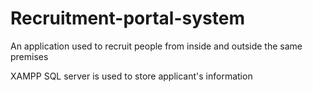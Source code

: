 # Recruitment-portal-system
An application used to recruit people from inside and outside the same premises

XAMPP SQL server is used to store applicant's information
